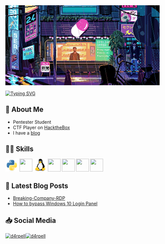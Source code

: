 <img src="https://github.com/d4rpell/d4rpell/blob/main/assets/gif.gif">

[![Typing SVG](https://readme-typing-svg.demolab.com?font=Fira+Code&pause=1000&width=435&lines=Hi+%F0%9F%91%8B%2C+I'm+d4rpell;Red+Teamer+%7C+Pentester+Enthusiast)](https://git.io/typing-svg)

## 👱 About Me
- Pentester Student
- CTF Player on [HacktheBox](https://app.hackthebox.com/profile/376167)
- I have a [blog](https://d4rpell.github.io/)

## 👨‍💻 Skills
<img src="https://raw.githubusercontent.com/devicons/devicon/master/icons/python/python-original.svg" width="40" height="40"> <img src="https://www.vectorlogo.zone/logos/gnu_bash/gnu_bash-icon.svg" width="40" height="40"> <img src="https://raw.githubusercontent.com/devicons/devicon/master/icons/linux/linux-original.svg" width="40" height="40"> <img src="https://www.vectorlogo.zone/logos/git-scm/git-scm-icon.svg" width="40" height="40"> <img src="https://raw.githubusercontent.com/get-icon/geticon/master/icons/microsoft-windows.svg" width="40" height="40"> <img src="https://raw.githubusercontent.com/get-icon/geticon/master/icons/kali-dragon-icon.svg" width="40" height="40"> <img src="https://camo.githubusercontent.com/af00af6c9fb1a489d43d0d5b5f127a8a0146be37ffad59ee9b959d7f4e130297/68747470733a2f2f706172726f747365632e6f72672f66617669636f6e2e706e67" width="40" height="40">

## 📕 Latest Blog Posts
- [Breaking-Company-RDP](https://d4rpell.github.io/Breaking-Company-RDP)
- [How to bypass Windows 10 Login Panel](https://d4rpell.github.io/Bypassing-Windows-10)

## 📥 Social Media
<p align="left">
<a href="https://github.com/d4rpell" target="blank"><img align="center" src="https://raw.githubusercontent.com/rahuldkjain/github-profile-readme-generator/master/src/images/icons/Social/twitter.svg" alt="d4rpell" height="30" width="40" /></a><a href="https://app.hackthebox.com/profile/376167" target="blank"><img align="center" src="https://www.svgrepo.com/show/331423/hack-the-box.svg" alt="d4rpell" height="30" width="40" /></a>
</p>